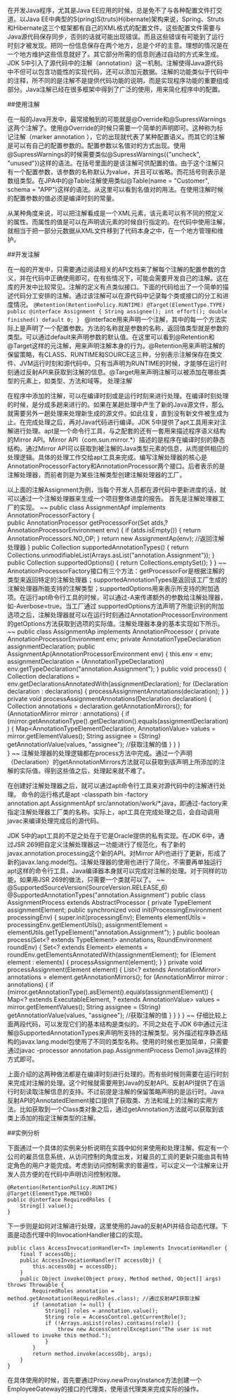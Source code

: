在开发Java程序，尤其是Java EE应用的时候，总是免不了与各种配置文件打交道。以Java EE中典型的S(pring)S(truts)H(ibernate)架构来说，Spring、Struts和Hibernate这三个框架都有自己的XML格式的配置文件。这些配置文件需要与Java源代码保存同步，否则的话就可能出现错误。而且这些错误有可能到了运行时刻才被发现。把同一份信息保存在两个地方，总是个坏的主意。理想的情况是在一个地方维护这些信息就好了。其它部分所需的信息则通过自动的方式来生成。JDK 5中引入了源代码中的注解（annotation）这一机制。注解使得Java源代码中不但可以包含功能性的实现代码，还可以添加元数据。注解的功能类似于代码中的注释，所不同的是注解不是提供代码功能的说明，而是实现程序功能的重要组成部分。Java注解已经在很多框架中得到了广泛的使用，用来简化程序中的配置。

##使用注解

在一般的Java开发中，最常接触到的可能就是@Override和@SupressWarnings这两个注解了。使用@Override的时候只需要一个简单的声明即可。这种称为标记注解（marker annotation ），它的出现就代表了某种配置语义。而其它的注解是可以有自己的配置参数的。配置参数以名值对的方式出现。使用 @SupressWarnings的时候需要类似@SupressWarnings({"uncheck", "unused"})这样的语法。在括号里面的是该注解可供配置的值。由于这个注解只有一个配置参数，该参数的名称默认为value，并且可以省略。而花括号则表示是数组类型。在JPA中的@Table注解使用类似@Table(name = "Customer", schema = "APP")这样的语法。从这里可以看到名值对的用法。在使用注解时候的配置参数的值必须是编译时刻的常量。

从某种角度来说，可以把注解看成是一个XML元素，该元素可以有不同的预定义的属性。而属性的值是可以在声明该元素的时候自行指定的。在代码中使用注解，就相当于把一部分元数据从XML文件移到了代码本身之中，在一个地方管理和维护。

##开发注解

在一般的开发中，只需要通过阅读相关的API文档来了解每个注解的配置参数的含义，并在代码中正确使用即可。在有些情况下，可能会需要开发自己的注解。这在库的开发中比较常见。注解的定义有点类似接口。下面的代码给出了一个简单的描述代码分工安排的注解。通过该注解可以在源代码中记录每个类或接口的分工和进度情况。
`
@Retention(RetentionPolicy.RUNTIME)
@Target(ElementType.TYPE)
public @interface Assignment {
    String assignee();
    int effort();
    double finished() default 0;
} 
`
@interface用来声明一个注解，其中的每一个方法实际上是声明了一个配置参数。方法的名称就是参数的名称，返回值类型就是参数的类型。可以通过default来声明参数的默认值。在这里可以看到@Retention和@Target这样的元注解，用来声明注解本身的行为。@Retention用来声明注解的保留策略，有CLASS、RUNTIME和SOURCE这三种，分别表示注解保存在类文件、JVM运行时刻和源代码中。只有当声明为RUNTIME的时候，才能够在运行时刻通过反射API来获取到注解的信息。@Target用来声明注解可以被添加在哪些类型的元素上，如类型、方法和域等。
处理注解

在程序中添加的注解，可以在编译时刻或是运行时刻来进行处理。在编译时刻处理的时候，是分成多趟来进行的。如果在某趟处理中产生了新的Java源文件，那么就需要另外一趟处理来处理新生成的源文件。如此往复，直到没有新文件被生成为止。在完成处理之后，再对Java代码进行编译。JDK 5中提供了apt工具用来对注解进行处理。apt是一个命令行工具，与之配套的还有一套用来描述程序语义结构的Mirror API。Mirror API（com.sun.mirror.*）描述的是程序在编译时刻的静态结构。通过Mirror API可以获取到被注解的Java类型元素的信息，从而提供相应的处理逻辑。具体的处理工作交给apt工具来完成。编写注解处理器的核心是AnnotationProcessorFactory和AnnotationProcessor两个接口。后者表示的是注解处理器，而前者则是为某些注解类型创建注解处理器的工厂。

以上面的注解Assignment为例，当每个开发人员都在源代码中更新进度的话，就可以通过一个注解处理器来生成一个项目整体进度的报告。 首先是注解处理器工厂的实现。
~~
public class AssignmentApf implements AnnotationProcessorFactory {  
    public AnnotationProcessor getProcessorFor(Set<AnnotationTypeDeclaration> atds,? AnnotationProcessorEnvironment env) {
        if (atds.isEmpty()) {
           return AnnotationProcessors.NO_OP;
        }
        return new AssignmentAp(env); //返回注解处理器
    } 
    public Collection<String> supportedAnnotationTypes() {
        return Collections.unmodifiableList(Arrays.asList("annotation.Assignment"));
    }
    public Collection<String> supportedOptions() {
        return Collections.emptySet();
    }
}
~~
AnnotationProcessorFactory接口有三个方法：getProcessorFor是根据注解的类型来返回特定的注解处理器；supportedAnnotationTypes是返回该工厂生成的注解处理器所能支持的注解类型；supportedOptions用来表示所支持的附加选项。在运行apt命令行工具的时候，可以通过-A来传递额外的参数给注解处理器，如-Averbose=true。当工厂通过 supportedOptions方法声明了所能识别的附加选项之后，注解处理器就可以在运行时刻通过AnnotationProcessorEnvironment的getOptions方法获取到选项的实际值。注解处理器本身的基本实现如下所示。
~~
public class AssignmentAp implements AnnotationProcessor { 
    private AnnotationProcessorEnvironment env;
    private AnnotationTypeDeclaration assignmentDeclaration;
    public AssignmentAp(AnnotationProcessorEnvironment env) {
        this.env = env;
        assignmentDeclaration = (AnnotationTypeDeclaration) env.getTypeDeclaration("annotation.Assignment");
    }
    public void process() {
        Collection<Declaration> declarations = env.getDeclarationsAnnotatedWith(assignmentDeclaration);
        for (Declaration declaration : declarations) {
           processAssignmentAnnotations(declaration);
        }
    }
    private void processAssignmentAnnotations(Declaration declaration) {
        Collection<AnnotationMirror> annotations = declaration.getAnnotationMirrors();
        for (AnnotationMirror mirror : annotations) {
            if (mirror.getAnnotationType().getDeclaration().equals(assignmentDeclaration)) {
                Map<AnnotationTypeElementDeclaration, AnnotationValue> values = mirror.getElementValues();
                String assignee = (String) getAnnotationValue(values, "assignee"); //获取注解的值
            }
        }
    }   
}
~~
注解处理器的处理逻辑都在process方法中完成。通过一个声明（Declaration）的getAnnotationMirrors方法就可以获取到该声明上所添加的注解的实际值。得到这些值之后，处理起来就不难了。

在创建好注解处理器之后，就可以通过apt命令行工具来对源代码中的注解进行处理。 命令的运行格式是apt -classpath bin -factory annotation.apt.AssignmentApf src/annotation/work/*.java，即通过-factory来指定注解处理器工厂类的名称。实际上，apt工具在完成处理之后，会自动调用javac来编译处理完成后的源代码。

JDK 5中的apt工具的不足之处在于它是Oracle提供的私有实现。在JDK 6中，通过JSR 269把自定义注解处理器这一功能进行了规范化，有了新的javax.annotation.processing这个新的API。对Mirror API也进行了更新，形成了新的javax.lang.model包。注解处理器的使用也进行了简化，不需要再单独运行apt这样的命令行工具，Java编译器本身就可以完成对注解的处理。对于同样的功能，如果用JSR 269的做法，只需要一个类就可以了。
~~
@SupportedSourceVersion(SourceVersion.RELEASE_6)
@SupportedAnnotationTypes("annotation.Assignment")
public class AssignmentProcess extends AbstractProcessor {
    private TypeElement assignmentElement; 
    public synchronized void init(ProcessingEnvironment processingEnv) {
        super.init(processingEnv);
        Elements elementUtils = processingEnv.getElementUtils();
        assignmentElement = elementUtils.getTypeElement("annotation.Assignment");
    } 
    public boolean process(Set<? extends TypeElement> annotations, RoundEnvironment roundEnv) {
        Set<? extends Element> elements = roundEnv.getElementsAnnotatedWith(assignmentElement);
        for (Element element : elements) {
            processAssignment(element);
        }
    }
    private void processAssignment(Element element) {
        List<? extends AnnotationMirror> annotations = element.getAnnotationMirrors();
        for (AnnotationMirror mirror : annotations) {
            if (mirror.getAnnotationType().asElement().equals(assignmentElement)) {
                Map<? extends ExecutableElement, ? extends AnnotationValue> values = mirror.getElementValues();
                String assignee = (String) getAnnotationValue(values, "assignee"); //获取注解的值
            }
        }
    } 
} 
~~
仔细比较上面两段代码，可以发现它们的基本结构是类似的。不同之处在于JDK 6中通过元注解@SupportedAnnotationTypes来声明所支持的注解类型。另外描述程序静态结构的javax.lang.model包使用了不同的类型名称。使用的时候也更加简单，只需要通过javac -processor annotation.pap.AssignmentProcess Demo1.java这样的方式即可。

上面介绍的这两种做法都是在编译时刻进行处理的。而有些时候则需要在运行时刻来完成对注解的处理。这个时候就需要用到Java的反射API。反射API提供了在运行时刻读取注解信息的支持。不过前提是注解的保留策略声明的是运行时。Java反射API的AnnotatedElement接口提供了获取类、方法和域上的注解的实用方法。比如获取到一个Class类对象之后，通过getAnnotation方法就可以获取到该类上添加的指定注解类型的注解。

##实例分析

下面通过一个具体的实例来分析说明在实践中如何来使用和处理注解。假定有一个公司的雇员信息系统，从访问控制的角度出发，对雇员的工资的更新只能由具有特定角色的用户才能完成。考虑到访问控制需求的普遍性，可以定义一个注解来让开发人员方便的在代码中声明访问控制权限。

	@Retention(RetentionPolicy.RUNTIME)
	@Target(ElementType.METHOD)
	public @interface RequiredRoles {
	    String[] value();
	}

下一步则是如何对注解进行处理，这里使用的Java的反射API并结合动态代理。下面是动态代理中的InvocationHandler接口的实现。

	public class AccessInvocationHandler<T> implements InvocationHandler {
	    final T accessObj;
	    public AccessInvocationHandler(T accessObj) {
	        this.accessObj = accessObj;
	    }
	    public Object invoke(Object proxy, Method method, Object[] args) throws Throwable {
	        RequiredRoles annotation = method.getAnnotation(RequiredRoles.class); //通过反射API获取注解
	        if (annotation != null) {
	            String[] roles = annotation.value();
	            String role = AccessControl.getCurrentRole();
	            if (!Arrays.asList(roles).contains(role)) {
	                throw new AccessControlException("The user is not allowed to invoke this method.");
	            }
	        }
	        return method.invoke(accessObj, args);
	    } 
	} 

在具体使用的时候，首先要通过Proxy.newProxyInstance方法创建一个EmployeeGateway的接口的代理类，使用该代理类来完成实际的操作。